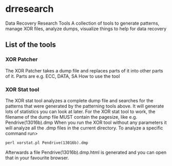 # drresearch
Data Recovery Research Tools
A collection of tools to generate patterns, manage XOR files, analyze dumps, visualize things to help for data recovery

## List of the tools

### XOR Patcher
The XOR Patcher takes a dump file and replaces parts of it into other parts of it. Parts are e.g. ECC, DATA, SA
How to use the tool

### XOR Stat tool
The XOR stat tool analyzes a complete dump file and searches for the patterns that were generated by the patterning tools above.
It will generate lots of statistics you can look at later.
For the XOR stat tool to work, the filename of the dump file MUST contain the pagesize, like e.g. Pendrive(13016b).dmp
When you run the XOR tool without any parameters it will analyze all the .dmp files in the current directory.
To analyze a specific command run>
```
perl xorstat.pl Pendrive(13016b).dmp
```
Afterwards a file Pendrive(13016b).dmp.html is generated and you can open that in your favourite browser.

